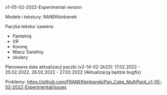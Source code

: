v1-05-02-2022-Experimental version

Modele i tekstury: RANEKbinbanek

Paczka tekstur zawiera:
- Pantelnię
- VR
- Koronę
- Miecz Świetlny
- okulary

Planowana data aktualizacji paczki (v2-14-02-2k22): 17.02.2022 - 20.02.2022,  26.02.2022 - 27.02.2022 (Aktualizacją będzie bugfix)

Problemy:  https://github.com/FRANEKbinbanek/Pan_Cake_MultiPack_v1-05-02-2022-Experimental/issues
